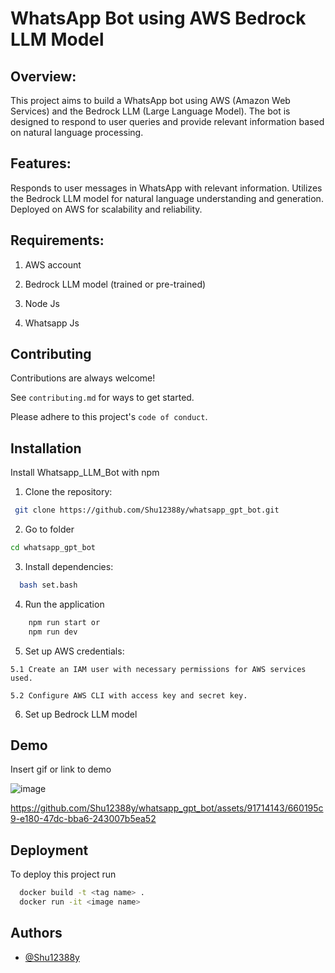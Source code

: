 
# WhatsApp Bot using AWS Bedrock LLM Model

## Overview:
This project aims to build a WhatsApp bot using AWS (Amazon Web Services) and the Bedrock LLM (Large Language Model). The bot is designed to respond to user queries and provide relevant information based on natural language processing.

## Features:
Responds to user messages in WhatsApp with relevant information.
Utilizes the Bedrock LLM model for natural language understanding and generation.
Deployed on AWS for scalability and reliability.
## Requirements:
1. AWS account

2. Bedrock LLM model (trained or pre-trained)

3. Node Js

4. Whatsapp Js

## Contributing

Contributions are always welcome!

See `contributing.md` for ways to get started.

Please adhere to this project's `code of conduct`.


## Installation

Install Whatsapp_LLM_Bot with npm

1. Clone the repository:
```bash
 git clone https://github.com/Shu12388y/whatsapp_gpt_bot.git
```
2. Go to folder
```bash
cd whatsapp_gpt_bot
```
3. Install dependencies:

```bash
  bash set.bash
```

4. Run the application 
```bash 
    npm run start or 
    npm run dev
```
5. Set up AWS credentials:
```
5.1 Create an IAM user with necessary permissions for AWS services used.

5.2 Configure AWS CLI with access key and secret key.
```
6. Set up Bedrock LLM model
## Demo

Insert gif or link to demo


![image](https://github.com/Shu12388y/whatsapp_gpt_bot/assets/91714143/60bdda20-9b3f-46ae-aab2-0a832db6eada)





https://github.com/Shu12388y/whatsapp_gpt_bot/assets/91714143/660195c9-e180-47dc-bba6-243007b5ea52




## Deployment

To deploy this project run

```bash
  docker build -t <tag name> .
  docker run -it <image name>
```





## Authors

- [@Shu12388y](https://www.github.com/Shu12388y)

